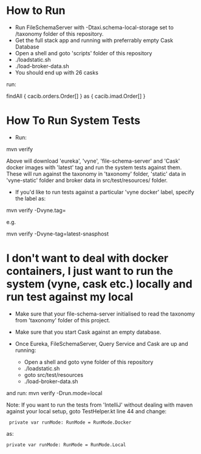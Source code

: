 
# How to Run
* Run FileSchemaServer with -Dtaxi.schema-local-storage set to /taxonomy folder of this repository.
* Get the full stack app and running with preferrably empty Cask Database
* Open a shell and goto 'scripts' folder of this repository
* ./loadstatic.sh
* ./load-broker-data.sh
* You should end up with 26 casks

run:

findAll {
	cacib.orders.Order[]
} as { cacib.imad.Order[] }


# How To Run System Tests


* Run:

mvn verify

Above will download 'eureka', 'vyne', 'file-schema-server' and 'Cask' docker images with 'latest' tag and run the system tests against them. These will run against the taxonomy in 'taxonomy' folder, 'static' data in 'vyne-static' folder and broker data in src/test/resources/ folder.


* If you'd like to run tests against a particular 'vyne docker' label, specify the label as:

mvn verify -Dvyne.tag=<DESIRED DOCKER IMAGE LABEL>

e.g.

mvn verify -Dvyne-tag=latest-snasphost

# I don't want to deal with docker containers, I just want to run the system (vyne, cask etc.) locally and run test against my local


* Make sure that your file-schema-server initialised to read the taxonomy from 'taxonomy' folder of this project.
* Make sure that you start Cask against an empty database.

* Once Eureka, FileSchemaServer, Query Service and Cask are up and running:
    * Open a shell and goto vyne folder of this repository
    * ./loadstatic.sh
    * goto src/test/resources
    * ./load-broker-data.sh
    
 and run:
    mvn verify -Drun.mode=local

Note: If you want to run the tests from 'IntelliJ' without dealing with maven against your local setup, goto TestHelper.kt line 44
and change:

     
     private var runMode: RunMode = RunMode.Docker
     
as:

    
    private var runMode: RunMode = RunMode.Local
    
